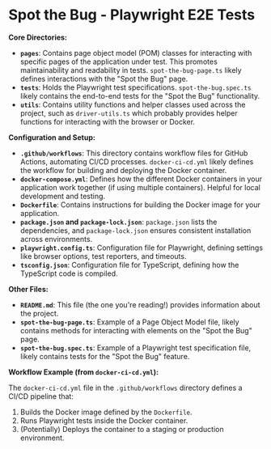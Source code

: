 # Spot the Bug - Playwright E2E Tests

**Core Directories:**

* **`pages`**: Contains page object model (POM) classes for interacting with specific pages of the application under test. This promotes maintainability and readability in tests. `spot-the-bug-page.ts` likely defines interactions with the "Spot the Bug" page.
* **`tests`**: Holds the Playwright test specifications. `spot-the-bug.spec.ts` likely contains the end-to-end tests for the "Spot the Bug" functionality.
* **`utils`**: Contains utility functions and helper classes used across the project, such as `driver-utils.ts` which probably provides helper functions for interacting with the browser or Docker.

**Configuration and Setup:**

* **`.github/workflows`**: This directory contains workflow files for GitHub Actions, automating CI/CD processes. `docker-ci-cd.yml` likely defines the workflow for building and deploying the Docker container.
* **`docker-compose.yml`**: Defines how the different Docker containers in your application work together (if using multiple containers). Helpful for local development and testing.
* **`Dockerfile`**: Contains instructions for building the Docker image for your application.
* **`package.json` and `package-lock.json`**: `package.json` lists the dependencies, and `package-lock.json` ensures consistent installation across environments.
* **`playwright.config.ts`**: Configuration file for Playwright, defining settings like browser options, test reporters, and timeouts.
* **`tsconfig.json`**: Configuration file for TypeScript, defining how the TypeScript code is compiled.

**Other Files:**

* **`README.md`**: This file (the one you're reading!) provides information about the project.
* **`spot-the-bug-page.ts`**: Example of a Page Object Model file, likely contains methods for interacting with elements on the "Spot the Bug" page.
* **`spot-the-bug.spec.ts`**: Example of a Playwright test specification file, likely contains tests for the "Spot the Bug" feature.


**Workflow Example (from `docker-ci-cd.yml`):**

The `docker-ci-cd.yml` file in the `.github/workflows` directory defines a CI/CD pipeline that:
 1. Builds the Docker image defined by the `Dockerfile`.
 2. Runs Playwright tests inside the Docker container.
 3. (Potentially) Deploys the container to a staging or production environment.